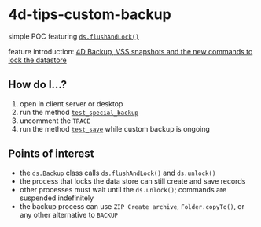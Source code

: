 # 4d-tips-custom-backup
simple POC featuring [`ds.flushAndLock()`](https://developer.4d.com/docs/ja/API/DataStoreClass/#flushandlock)

feature introduction: [4D Backup, VSS snapshots and the new commands to lock the datastore](https://blog.4d.com/4d-backup-vss-snapshots-and-the-new-commands-to-lock-the-datastore/)

## How do I…?

1. open in client server or desktop
2. run the method [`test_special_backup`](https://github.com/miyako/4d-tips-custom-backup/blob/main/custom-backup/Project/Sources/Methods/test_special_backup.4dm)
3. uncomment the `TRACE`
4. run the method [`test_save`](https://github.com/miyako/4d-tips-custom-backup/blob/main/custom-backup/Project/Sources/Methods/test_save.4dm) while custom backup is ongoing

## Points of interest

* the `ds.Backup` class calls `ds.flushAndLock()` and `ds.unlock()`
* the process that locks the data store can still create and save records
* other processes must wait until the `ds.unlock()`; commands are suspended indefinitely
* the backup process can use `ZIP Create archive`, `Folder.copyTo()`, or any other alternative to `BACKUP`
